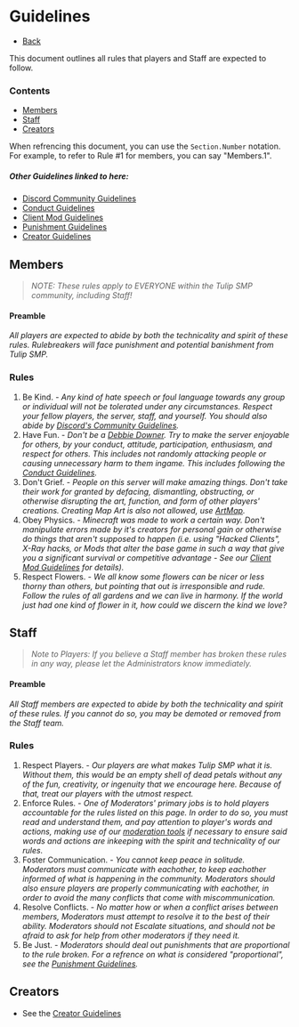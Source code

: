 # Guidelines

- [Back](/)

This document outlines all rules that players and Staff are expected to follow.

### Contents
 - [Members](#members)
 - [Staff](#staff)
 - [Creators](#creators)


When refrencing this document, you can use the `Section.Number` notation. For example, to refer to Rule #1 for members, you can say "Members.1".

##### Other Guidelines linked to here:
- [Discord Community Guidelines](https://discord.com/guidelines)
- [Conduct Guidelines](conduct)
- [Client Mod Guidelines](client-mods)
- [Punishment Guidelines](punishments)
- [Creator Guidelines](creators)

## Members

> *NOTE: These rules apply to EVERYONE within the Tulip SMP community, including Staff!*

#### Preamble

*All players are expected to abide by both the technicality and spirit of these rules. Rulebreakers will face punishment and potential banishment from Tulip SMP.*

### Rules

1. Be Kind. - *Any kind of hate speech or foul language towards any group or individual will not be tolerated under any circumstances. Respect your fellow players, the server, staff, and yourself. You should also abide by [Discord's Community Guidelines](https://discord.com/guidelines).*
2. Have Fun. - *Don't be a [Debbie Downer](https://en.wiktionary.org/wiki/Debbie_Downer). Try to make the server enjoyable for others, by your conduct, attitude, participation, enthusiasm, and respect for others. This includes not randomly attacking people or causing unnecessary harm to them ingame. This includes following the [Conduct Guidelines](conduct).*
3. Don't Grief. - *People on this server will make amazing things. Don't take their work for granted by defacing, dismantling, obstructing, or otherwise disrupting the art, function, and form of other players' creations. Creating Map Art is also not allowed, use [ArtMap](/docs/artmap).*
4. Obey Physics. - *Minecraft was made to work a certain way. Don't manipulate errors made by it's creators for personal gain or otherwise do things that aren't supposed to happen (i.e. using "Hacked Clients", X-Ray hacks, or Mods that alter the base game in such a way that give you a significant survival or competitive advantage - See our [Client Mod Guidelines](client-mods) for details).*
5. Respect Flowers. - *We all know some flowers can be nicer or less thorny than others, but pointing that out is irresponsible and rude.  Follow the rules of all gardens and we can live in harmony. If the world just had one kind of flower in it, how could we discern the kind we love?*

## Staff

> *Note to Players: If you believe a Staff member has broken these rules in any way, please let the Administrators know immediately.*

#### Preamble

*All Staff members are expected to abide by both the technicality and spirit of these rules. If you cannot do so, you may be demoted or removed from the Staff team.*

### Rules

1. Respect Players. - *Our players are what makes Tulip SMP what it is. Without them, this would be an empty shell of dead petals without any of the fun, creativity, or ingenuity that we encourage here. Because of that, treat our players with the utmost respect.*
2. Enforce Rules. - *One of Moderators' primary jobs is to hold players accountable for the rules listed on this page. In order to do so, you must read and understand them, and pay attention to player's words and actions, making use of our [moderation tools](docs/staffguide) if necessary to ensure said words and actions are inkeeping with the spirit and technicality of our rules.*
3. Foster Communication. - *You cannot keep peace in solitude. Moderators must communicate with eachother, to keep eachother informed of what is happening in the community. Moderators should also ensure players are properly communicating with eachother, in order to avoid the many conflicts that come with miscommunication.*
4. Resolve Conflicts. - *No matter how or when a conflict arises between members, Moderators must attempt to resolve it to the best of their ability. Moderators should not Escalate situations, and should not be afraid to ask for help from other moderators if they need it.*
5. Be Just. - *Moderators should deal out punishments that are proportional to the rule broken. For a refrence on what is considered "proportional", see the [Punishment Guidelines](punishments).*

## Creators

- See the [Creator Guidelines](creators)